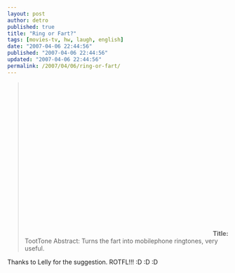 ```yaml
---
layout: post
author: detro
published: true
title: "Ring or Fart?"
tags: [movies-tv, hw, laugh, english]
date: "2007-04-06 22:44:56"
published: "2007-04-06 22:44:56"
updated: "2007-04-06 22:44:56"
permalink: /2007/04/06/ring-or-fart/
---
```


<blockquote>
<object width="425" height="350"><param name="movie" value="http://www.youtube.com/v/noxjjLBtf0Q"></param><param name="wmode" value="transparent"></param><embed src="http://www.youtube.com/v/noxjjLBtf0Q" type="application/x-shockwave-flash" wmode="transparent" width="425" height="350"></embed></object>
<strong>Title:</strong> TootTone
<storng>Abstract: Turns the fart into mobilephone ringtones, very useful.
</storng></blockquote>

Thanks to Lelly for the suggestion.
ROTFL!!! :D  :D  :D 
